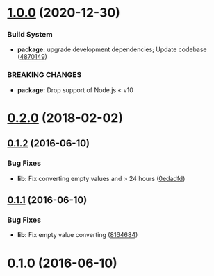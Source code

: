 # [1.0.0](https://github.com/VovanR/hour-to-chinese-zodiac/compare/v0.2.0...v1.0.0) (2020-12-30)


### Build System

* **package:** upgrade development dependencies; Update codebase ([4870149](https://github.com/VovanR/hour-to-chinese-zodiac/commit/487014988311eabeb94cf9ac02cd29533252c4af))


### BREAKING CHANGES

* **package:** Drop support of Node.js < v10



<a name="0.2.0"></a>
# [0.2.0](https://github.com/VovanR/hour-to-chinese-zodiac/compare/v0.1.2...v0.2.0) (2018-02-02)



<a name="0.1.2"></a>
## [0.1.2](https://github.com/vovanr/hour-to-chinese-zodiac/compare/v0.1.1...v0.1.2) (2016-06-10)


### Bug Fixes

* **lib:** Fix converting empty values and > 24 hours ([0edadfd](https://github.com/vovanr/hour-to-chinese-zodiac/commit/0edadfd))



<a name="0.1.1"></a>
## [0.1.1](https://github.com/vovanr/hour-to-chinese-zodiac/compare/v0.1.0...v0.1.1) (2016-06-10)


### Bug Fixes

* **lib:** Fix empty value converting ([8164684](https://github.com/vovanr/hour-to-chinese-zodiac/commit/8164684))



<a name="0.1.0"></a>
# 0.1.0 (2016-06-10)
